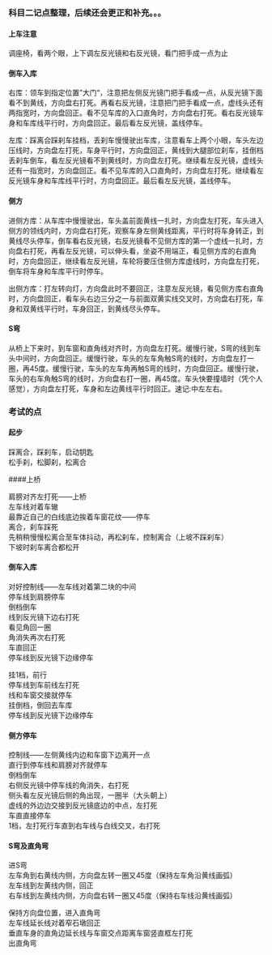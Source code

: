 ### 科目二记点整理，后续还会更正和补充。。。

#### 上车注意
调座椅，看两个眼，上下调左反光镜和右反光镜，看门把手成一点为止

#### 倒车入库
右库：领车到指定位置”大门“，注意把左侧反光镜门把手看成一点，从反光镜下面看不到黄线，方向盘右打死。再看右反光镜，注意把门把手看成一点，虚线头还有两指宽时，方向盘回正。看不见车库的入口直角时，方向盘右打死。看右反光镜车身和车库线平行时，方向盘回正。最后看左反光镜，盖线停车。

左库：踩离合踩刹车挂档，丢刹车慢慢驶出车库，注意看车上两个小眼，车头左边压线时，方向盘左打死，车身平行时，方向盘回正，黄线到大腿部位刹车，挂倒档丢刹车倒车，看左反光镜看不到黄线时，方向盘左打死。继续看左反光镜，虚线头还有一指宽时，方向盘回正。看不见车库的入口直角时，方向盘左打死。继续看左反光镜车身和车库线平行时，方向盘回正。最后看左反光镜，盖线停车。

#### 侧方
进侧方库：从车库中慢慢驶出，车头盖前面黄线一扎时，方向盘左打死，车头进入侧方的领线内时，方向盘右打死，观察车身左侧黄线距离，平行时将车身转正，到黄线尽头停车，倒车看右反光镜，右反光镜看不见侧方库的第一个虚线一扎时，方向盘右打死，再看左反光镜，可以伸头看，坐姿不用端正，看见侧方库的右直角时，方向盘回正，继续看左反光镜，车轮将要压住侧方库虚线时，方向盘左打死，倒车将车身和车库平行时停车。

出侧方库：打左转向灯，方向盘此时不要回正，注意左反光镜，看见侧方库右直角时，方向盘回正，看车头右边三分之一与前面双黄实线交叉时，方向盘右打死，车身和双黄线平行时，车身回正，到黄线尽头停车。

#### S弯
从桥上下来时，到车窗和直角线对齐时，方向盘左打死。缓慢行驶，S弯的线到车头中间时，方向盘回正。缓慢行驶，车头的左车角触S弯的线时，方向盘左打一圈，再45度。缓慢行驶，车头的左车角再触S弯的线时，方向盘回正。缓慢行驶，车头的右车角触S弯的线时，方向盘右打一圈，再45度。车头快要撞墙时（凭个人感觉），方向盘左打死，车身和左边黄线平行时回正。速记:中左左右。



### 考试的点

#### 起步
踩离合，踩刹车，启动钥匙  
松手刹，松脚刹，松离合


####上桥

肩膀对齐左打死——上桥  
左车线对着车辙  
最靠近自己的白线底边挨着车窗花纹——停车  
离合，刹车踩死  
先稍稍慢慢松离合至车体抖动，再松刹车，控制离合（上坡不踩刹车）  
下坡时刹车离合都松开

#### 倒车入库

对好控制线——左车线对着第二块的中间  
停车线到肩膀停车  
倒档倒车  
线到反光镜下边右打死  
看见角回一圈  
角消失再次右打死  
车直回正  
停车线到反光镜下边缘停车  

挂1档，前行  
停车线到车前线左打死  
线和车窗交接就停车  
挂倒档，倒回去车库  
停车线到反光镜下边缘停车

#### 侧方停车

控制线——左侧黄线内边和车窗下边离开一点  
直行到停车线和肩膀对齐就停车  
倒档倒车  
右侧反光镜中停车线的角消失，右打死  
侧头看左反光镜后侧的角出现，一圈半（大头朝上）  
虚线的外边边交接到反光镜底边的中点，左打死  
车直直接停车  
1档，左打死行车直到右车线与白线交叉，右打死

#### S弯及直角弯

进S弯  
左车角到右黄线内侧，方向盘左转一圈又45度（保持左车角沿黄线画弧）  
左车线到左黄线内侧，回正  
右车线到左黄线内侧，方向盘右转一圈又45度（保持右车线沿黄线画弧）  

保持方向盘位置，进入直角弯  
左车线延长线对着窄石墩回正  
垂直车身的直角边延长线与车窗交点距离车窗竖直框左打死  
出直角弯

